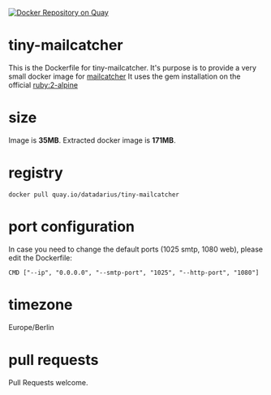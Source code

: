 [![Docker Repository on Quay](https://quay.io/repository/datadarius/tiny-mailcatcher/status "Docker Repository on Quay")](https://quay.io/repository/datadarius/tiny-mailcatcher)

# tiny-mailcatcher
This is the Dockerfile for tiny-mailcatcher.
It's purpose is to provide a very small docker image for [mailcatcher](https://rubygems.org/gems/mailcatcher/)
It uses the gem installation on the official [ruby:2-alpine](https://hub.docker.com/r/library/ruby)

# size
Image is **35MB**.
Extracted docker image is **171MB**.

# registry
`docker pull quay.io/datadarius/tiny-mailcatcher`

# port configuration
In case you need to change the default ports (1025 smtp, 1080 web),
please edit the Dockerfile:

`CMD ["--ip", "0.0.0.0", "--smtp-port", "1025", "--http-port", "1080"]`

# timezone
Europe/Berlin

# pull requests
Pull Requests welcome.